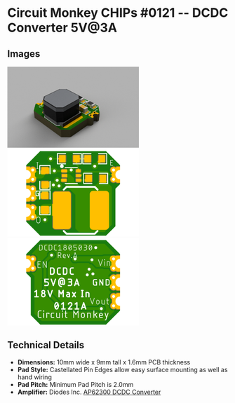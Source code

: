 # Circuit Monkey CHIPs &#35;0121 -- DCDC Converter 5V@3A

## Images
 <img src="Documents/assets/0121A-dcdc1805030-3D.png" alt="3D Rendering" width="300" /><img src="Documents/assets/0121A-dcdc1805030-preview-top.png" alt="Top View" width="300" /> <img src="Documents/assets/0121A-dcdc1805030-preview-bottom.png" alt="Bottom View" width="300" />

## Technical Details
* **Dimensions:** 10mm wide x 9mm tall  x 1.6mm PCB thickness
* **Pad Style:** Castellated Pin Edges allow easy surface mounting as well as hand wiring
* **Pad Pitch:** Minimum Pad Pitch is 2.0mm
* **Amplifier:** Diodes Inc. [AP62300 DCDC Converter](https://www.diodes.com/assets/Datasheets/AP62300_AP62301_AP62300T.pdf)
